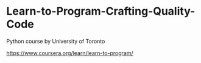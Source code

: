 # Learn-to-Program-Crafting-Quality-Code
Python course by University of Toronto

https://www.coursera.org/learn/learn-to-program/
